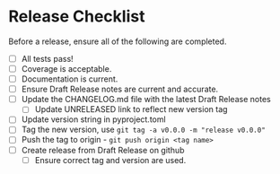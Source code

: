 # Release Checklist

Before a release, ensure all of the following are completed.

- [ ] All tests pass!
- [ ] Coverage is acceptable.
- [ ] Documentation is current.
- [ ] Ensure Draft Release notes are current and accurate.
- [ ] Update the CHANGELOG.md file with the latest Draft Release notes
  - [ ] Update UNRELEASED link to reflect new version tag
- [ ] Update version string in pyproject.toml
- [ ] Tag the new version, use `git tag -a v0.0.0 -m "release v0.0.0"`
- [ ] Push the tag to origin - `git push origin <tag name>`
- [ ] Create release from Draft Release on github
  - [ ] Ensure correct tag and version are used.

